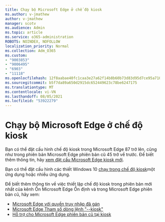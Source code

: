 ```yaml
---
title: Chạy bộ Microsoft Edge ở chế độ kiosk
ms.author: v-jmathew
author: v-jmathew
manager: scotv
ms.audience: Admin
ms.topic: article
ms.service: o365-administration
ROBOTS: NOINDEX, NOFOLLOW
localization_priority: Normal
ms.collection: Adm_O365
ms.custom:
- "9003853"
- "9006495"
- "6903"
- "11118"
ms.openlocfilehash: 12f8aabae40fc1caa3e27a62f14b8b60b73d83d95d7ce95a7101bcc4379e4fbf
ms.sourcegitcommit: b5f7da89a650d2915dc652449623c78be6247175
ms.translationtype: MT
ms.contentlocale: vi-VN
ms.lasthandoff: 08/05/2021
ms.locfileid: "53922279"
---
```

# <a name="run-microsoft-edge-in-kiosk-mode"></a>Chạy bộ Microsoft Edge ở chế độ kiosk

Bạn có thể đặt cấu hình chế độ kiosk trong Microsoft Edge 87 trở lên, cũng như trong phiên bản Microsoft Edge phiên bản cũ 45 trở về trước. Để biết thêm thông tin, hãy [xem đặt cấu Microsoft Edge kiosk mới](https://docs.microsoft.com/deployedge/microsoft-edge-configure-kiosk-mode).

Bạn có thể đặt cấu hình các thiết Windows 10 [chạy trong chế độ kiosk](https://go.microsoft.com/fwlink/?linkid=2133659)một ứng dụng hoặc nhiều ứng dụng.

Để biết thêm thông tin về việc thiết lập chế độ kiosk trong phiên bản mới nhất của kênh Ổn Microsoft Edge Ổn định và trong Microsoft Edge phiên bản cũ, hãy xem:

- [Microsoft Edge với quyền truy nhập đã gán](https://docs.microsoft.com/deployedge/microsoft-edge-configure-kiosk-mode#microsoft-edge-with-assigned-access)
- [Microsoft Edge Tham số dòng lệnh "--kiosk"](https://answers.microsoft.com/microsoftedge/forum/msedge_open-msedge_win10/access-microsoft-edge-using-command-line/03a4add6-9ca4-4fbb-a183-aaa763a0ab76)
- [Hỗ trợ cho Microsoft Edge phiên bản cũ tại kiosk](https://blogs.windows.com/msedgedev/2021/02/05/what-you-need-to-know-about-kiosk-mode-when-support-for-microsoft-edge-legacy-ends/)
